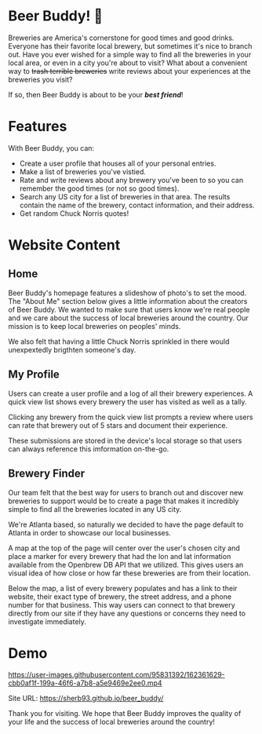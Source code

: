 # Beer Buddy! 🍻
Breweries are America's cornerstone for good times and good drinks. Everyone has their favorite local brewery, but sometimes it's nice to branch out. Have you ever wished for a simple way to find all the breweries in your local area, or even in a city you're about to visit? What about a convenient way to ~~trash terrible breweries~~ write reviews about your experiences at the breweries you visit?

If so, then Beer Buddy is about to be your ***best friend***!

# Features
With Beer Buddy, you can:
- Create a user profile that houses all of your personal entries.
- Make a list of breweries you've vistied.
- Rate and write reviews about any brewery you've been to so you can remember the good times (or not so good times).
- Search any US city for a list of breweries in that area. The results contain the name of the brewery, contact information, and their address.
- Get random Chuck Norris quotes!

# Website Content
## Home
Beer Buddy's homepage features a slideshow of photo's to set the mood. The "About Me" section below gives a little information about the creators of Beer Buddy. We wanted to make sure that users know we're real people and we care about the success of local breweries around the country. Our mission is to keep local breweries on peoples' minds.

We also felt that having a little Chuck Norris sprinkled in there would unexpextedly brigthten someone's day.

## My Profile
Users can create a user profile and a log of all their brewery experiences. A quick view list shows every brewery the user has visited as well as a tally.

Clicking any brewery from the quick view list prompts a review where users can rate that brewery out of 5 stars and document their experience.

These submissions are stored in the device's local storage so that users can always reference this imformation on-the-go.

## Brewery Finder
Our team felt that the best way for users to branch out and discover new breweries to support would be to create a page that makes it incredibly simple to find all the breweries located in any US city.

We're Atlanta based, so naturally we decided to have the page default to Atlanta in order to showcase our local businesses.

A map at the top of the page will center over the user's chosen city and place a marker for every brewery that had the lon and lat information available from the Openbrew DB API that we utilized. This gives users an visual idea of how close or how far these breweries are from their location.

Below the map, a list of every brewery populates and has a link to their website, their exact type of brewery, the street address, and a phone number for that business. This way users can connect to that brewery directly from our site if they have any questions or concerns they need to investigate immediately.

# Demo

https://user-images.githubusercontent.com/95831392/162361629-cbb0af1f-199a-46f6-a7b8-a5e9469e2ee0.mp4

Site URL: https://sherb93.github.io/beer_buddy/

Thank you for visiting. We hope that Beer Buddy improves the quality of your life and the success of local breweries around the country!
